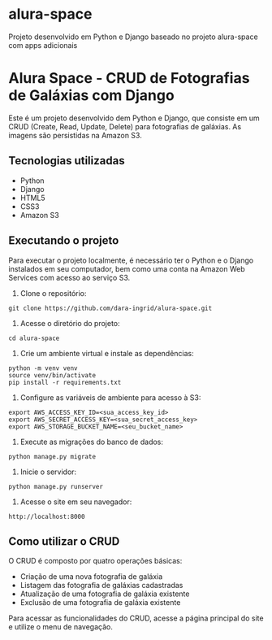 # alura-space
Projeto desenvolvido em Python e Django baseado no projeto alura-space com apps adicionais

# Alura Space - CRUD de Fotografias de Galáxias com Django

Este é um projeto desenvolvido dem Python e Django, que consiste em um CRUD (Create, Read, Update, Delete) para fotografias de galáxias. As imagens são persistidas na Amazon S3.

## Tecnologias utilizadas

- Python
- Django
- HTML5
- CSS3
- Amazon S3

## Executando o projeto

Para executar o projeto localmente, é necessário ter o Python e o Django instalados em seu computador, bem como uma conta na Amazon Web Services com acesso ao serviço S3.

1. Clone o repositório:

```
git clone https://github.com/dara-ingrid/alura-space.git
```

1. Acesse o diretório do projeto:

```
cd alura-space
```

1. Crie um ambiente virtual e instale as dependências:

```
python -m venv venv
source venv/bin/activate
pip install -r requirements.txt
```

1. Configure as variáveis de ambiente para acesso à S3:

```
export AWS_ACCESS_KEY_ID=<sua_access_key_id>
export AWS_SECRET_ACCESS_KEY=<sua_secret_access_key>
export AWS_STORAGE_BUCKET_NAME=<seu_bucket_name>
```

1. Execute as migrações do banco de dados:

```
python manage.py migrate
```

1. Inicie o servidor:

```
python manage.py runserver
```

1. Acesse o site em seu navegador:

```
http://localhost:8000
```

## Como utilizar o CRUD

O CRUD é composto por quatro operações básicas:

- Criação de uma nova fotografia de galáxia
- Listagem das fotografia de galáxias cadastradas
- Atualização de uma fotografia de galáxia existente
- Exclusão de uma fotografia de galáxia existente

Para acessar as funcionalidades do CRUD, acesse a página principal do site e utilize o menu de navegação.
